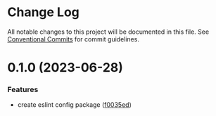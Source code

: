 # Change Log

All notable changes to this project will be documented in this file.
See [Conventional Commits](https://conventionalcommits.org) for commit guidelines.

# 0.1.0 (2023-06-28)

### Features

- create eslint config package ([f0035ed](https://github.com/hitechline/hitl-packages/commit/f0035edd21cd5f31f00eb717aec6148f3c198927))

